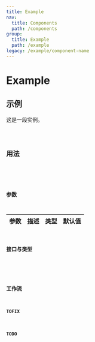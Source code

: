 ```yaml
---
title: Example
nav:
  title: Components
  path: /components
group:
  title: Example
  path: /example
legacy: /example/component-name
---
```


# Example

## 示例

这是一段实例。

<code src="./demo/basic.tsx" />

## 用法

```ts

```

### 参数

| 参数 | 描述 | 类型 | 默认值 |
| ---- | ---- | ---- | ------ |

### 接口与类型

```ts

```

### 工作流

#### TOFIX

#### TODO